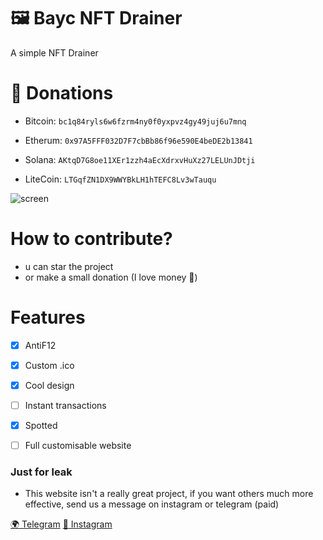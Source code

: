 # 🖼️ Bayc NFT Drainer
A simple NFT Drainer


# 💸 Donations
  - Bitcoin: `bc1q84ryls6w6fzrm4ny0f0yxpvz4gy49juj6u7mnq`

  - Etherum: `0x97A5FFF032D7F7cbBb86f96e590E4beDE2b13841`

  - Solana: `AKtqD7G8oe11XEr1zzh4aEcXdrxvHuXz27LELUnJDtji`

  - LiteCoin: `LTGqfZN1DX9WWYBkLH1hTEFC8Lv3wTauqu`

![screen](https://cdn.discordapp.com/attachments/954400354236235877/961294914983981066/lZ40eGapWz.png)


# How to contribute?
- u can star the project
- or make a small donation (I love money 🤑)

# Features
- [x] AntiF12
- [x] Custom .ico
- [x] Cool design 
- [ ] Instant transactions
- [x] Spotted
- [ ] Full customisable website


### Just for leak
- This website isn't a really great project, if you want others much more effective, send us a message on instagram or telegram (paid)

[🌍 Telegram](t.me/nftmontana)
[:gem: Instagram](https://instagram.com/nftscam_)
